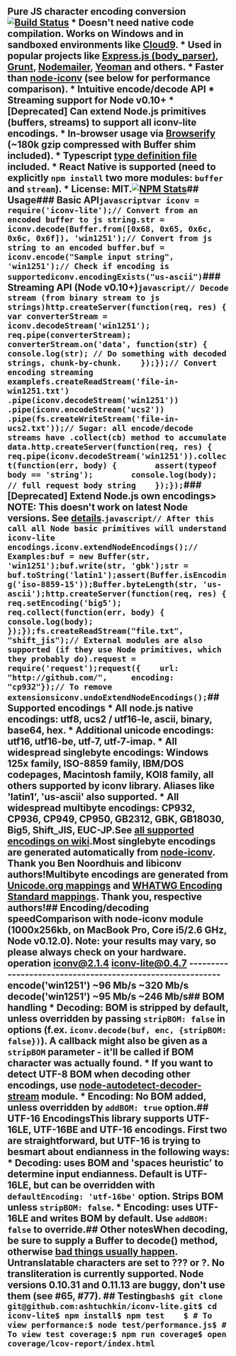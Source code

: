 ## Pure JS character encoding conversion [![Build Status](https://travis-ci.org/ashtuchkin/iconv-lite.svg?branch=master)](https://travis-ci.org/ashtuchkin/iconv-lite) * Doesn't need native code compilation. Works on Windows and in sandboxed environments like [Cloud9](http://c9.io). * Used in popular projects like [Express.js (body_parser)](https://github.com/expressjs/body-parser),    [Grunt](http://gruntjs.com/), [Nodemailer](http://www.nodemailer.com/), [Yeoman](http://yeoman.io/) and others. * Faster than [node-iconv](https://github.com/bnoordhuis/node-iconv) (see below for performance comparison). * Intuitive encode/decode API * Streaming support for Node v0.10+ * [Deprecated] Can extend Node.js primitives (buffers, streams) to support all iconv-lite encodings. * In-browser usage via [Browserify](https://github.com/substack/node-browserify) (~180k gzip compressed with Buffer shim included). * Typescript [type definition file](https://github.com/ashtuchkin/iconv-lite/blob/master/lib/index.d.ts) included. * React Native is supported (need to explicitly `npm install` two more modules: `buffer` and `stream`). * License: MIT.[![NPM Stats](https://nodei.co/npm/iconv-lite.png?downloads=true&downloadRank=true)](https://npmjs.org/packages/iconv-lite/)## Usage### Basic API```javascriptvar iconv = require('iconv-lite');// Convert from an encoded buffer to js string.str = iconv.decode(Buffer.from([0x68, 0x65, 0x6c, 0x6c, 0x6f]), 'win1251');// Convert from js string to an encoded buffer.buf = iconv.encode("Sample input string", 'win1251');// Check if encoding is supportediconv.encodingExists("us-ascii")```### Streaming API (Node v0.10+)```javascript// Decode stream (from binary stream to js strings)http.createServer(function(req, res) {    var converterStream = iconv.decodeStream('win1251');    req.pipe(converterStream);    converterStream.on('data', function(str) {        console.log(str); // Do something with decoded strings, chunk-by-chunk.    });});// Convert encoding streaming examplefs.createReadStream('file-in-win1251.txt')    .pipe(iconv.decodeStream('win1251'))    .pipe(iconv.encodeStream('ucs2'))    .pipe(fs.createWriteStream('file-in-ucs2.txt'));// Sugar: all encode/decode streams have .collect(cb) method to accumulate data.http.createServer(function(req, res) {    req.pipe(iconv.decodeStream('win1251')).collect(function(err, body) {        assert(typeof body == 'string');        console.log(body); // full request body string    });});```### [Deprecated] Extend Node.js own encodings> NOTE: This doesn't work on latest Node versions. See [details](https://github.com/ashtuchkin/iconv-lite/wiki/Node-v4-compatibility).```javascript// After this call all Node basic primitives will understand iconv-lite encodings.iconv.extendNodeEncodings();// Examples:buf = new Buffer(str, 'win1251');buf.write(str, 'gbk');str = buf.toString('latin1');assert(Buffer.isEncoding('iso-8859-15'));Buffer.byteLength(str, 'us-ascii');http.createServer(function(req, res) {    req.setEncoding('big5');    req.collect(function(err, body) {        console.log(body);    });});fs.createReadStream("file.txt", "shift_jis");// External modules are also supported (if they use Node primitives, which they probably do).request = require('request');request({    url: "http://github.com/",     encoding: "cp932"});// To remove extensionsiconv.undoExtendNodeEncodings();```## Supported encodings *  All node.js native encodings: utf8, ucs2 / utf16-le, ascii, binary, base64, hex. *  Additional unicode encodings: utf16, utf16-be, utf-7, utf-7-imap. *  All widespread singlebyte encodings: Windows 125x family, ISO-8859 family,     IBM/DOS codepages, Macintosh family, KOI8 family, all others supported by iconv library.     Aliases like 'latin1', 'us-ascii' also supported. *  All widespread multibyte encodings: CP932, CP936, CP949, CP950, GB2312, GBK, GB18030, Big5, Shift_JIS, EUC-JP.See [all supported encodings on wiki](https://github.com/ashtuchkin/iconv-lite/wiki/Supported-Encodings).Most singlebyte encodings are generated automatically from [node-iconv](https://github.com/bnoordhuis/node-iconv). Thank you Ben Noordhuis and libiconv authors!Multibyte encodings are generated from [Unicode.org mappings](http://www.unicode.org/Public/MAPPINGS/) and [WHATWG Encoding Standard mappings](http://encoding.spec.whatwg.org/). Thank you, respective authors!## Encoding/decoding speedComparison with node-iconv module (1000x256kb, on MacBook Pro, Core i5/2.6 GHz, Node v0.12.0). Note: your results may vary, so please always check on your hardware.    operation             iconv@2.1.4   iconv-lite@0.4.7    ----------------------------------------------------------    encode('win1251')     ~96 Mb/s      ~320 Mb/s    decode('win1251')     ~95 Mb/s      ~246 Mb/s## BOM handling * Decoding: BOM is stripped by default, unless overridden by passing `stripBOM: false` in options   (f.ex. `iconv.decode(buf, enc, {stripBOM: false})`).   A callback might also be given as a `stripBOM` parameter - it'll be called if BOM character was actually found. * If you want to detect UTF-8 BOM when decoding other encodings, use [node-autodetect-decoder-stream](https://github.com/danielgindi/node-autodetect-decoder-stream) module. * Encoding: No BOM added, unless overridden by `addBOM: true` option.## UTF-16 EncodingsThis library supports UTF-16LE, UTF-16BE and UTF-16 encodings. First two are straightforward, but UTF-16 is trying to besmart about endianness in the following ways: * Decoding: uses BOM and 'spaces heuristic' to determine input endianness. Default is UTF-16LE, but can be    overridden with `defaultEncoding: 'utf-16be'` option. Strips BOM unless `stripBOM: false`. * Encoding: uses UTF-16LE and writes BOM by default. Use `addBOM: false` to override.## Other notesWhen decoding, be sure to supply a Buffer to decode() method, otherwise [bad things usually happen](https://github.com/ashtuchkin/iconv-lite/wiki/Use-Buffers-when-decoding).  Untranslatable characters are set to ??? or ?. No transliteration is currently supported.  Node versions 0.10.31 and 0.11.13 are buggy, don't use them (see #65, #77).  ## Testing```bash$ git clone git@github.com:ashtuchkin/iconv-lite.git$ cd iconv-lite$ npm install$ npm test    $ # To view performance:$ node test/performance.js$ # To view test coverage:$ npm run coverage$ open coverage/lcov-report/index.html```